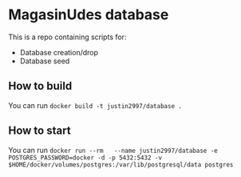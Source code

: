 # MagasinUdes database
This is a repo containing scripts for:
* Database creation/drop
* Database seed

## How to build
You can run `docker build -t justin2997/database .`

## How to start
You can run `docker run --rm   --name justin2997/database -e POSTGRES_PASSWORD=docker -d -p 5432:5432 -v $HOME/docker/volumes/postgres:/var/lib/postgresql/data postgres`
